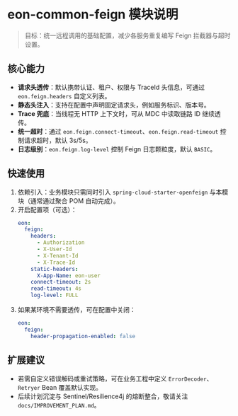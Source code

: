 # eon-common-feign 模块说明

> 目标：统一远程调用的基础配置，减少各服务重复编写 Feign 拦截器与超时设置。

## 核心能力
- **请求头透传**：默认携带认证、租户、权限与 TraceId 头信息，可通过 `eon.feign.headers` 自定义列表。
- **静态头注入**：支持在配置中声明固定请求头，例如服务标识、版本号。
- **Trace 兜底**：当线程无 HTTP 上下文时，可从 MDC 中读取链路 ID 继续透传。
- **统一超时**：通过 `eon.feign.connect-timeout`、`eon.feign.read-timeout` 控制请求超时，默认 3s/5s。
- **日志级别**：`eon.feign.log-level` 控制 Feign 日志颗粒度，默认 `BASIC`。

## 快速使用
1. 依赖引入：业务模块只需同时引入 `spring-cloud-starter-openfeign` 与本模块（通常通过聚合 POM 自动完成）。
2. 开启配置项（可选）：
   ```yaml
   eon:
     feign:
       headers:
         - Authorization
         - X-User-Id
         - X-Tenant-Id
         - X-Trace-Id
       static-headers:
         X-App-Name: eon-user
       connect-timeout: 2s
       read-timeout: 4s
       log-level: FULL
   ```
3. 如果某环境不需要透传，可在配置中关闭：
   ```yaml
   eon:
     feign:
       header-propagation-enabled: false
   ```

## 扩展建议
- 若需自定义错误解码或重试策略，可在业务工程中定义 `ErrorDecoder`、`Retryer` Bean 覆盖默认实现。
- 后续计划沉淀与 Sentinel/Resilience4j 的熔断整合，敬请关注 `docs/IMPROVEMENT_PLAN.md`。
